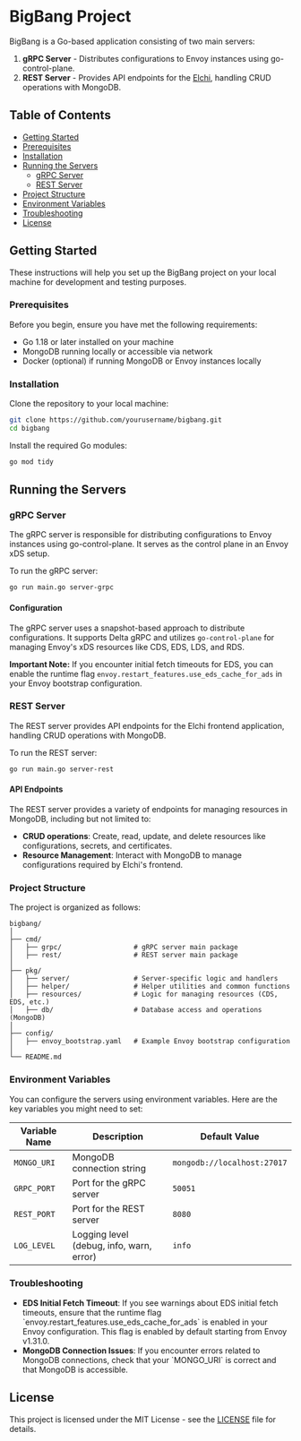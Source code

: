 # BigBang Project

BigBang is a Go-based application consisting of two main servers:
1. **gRPC Server** - Distributes configurations to Envoy instances using go-control-plane.
2. **REST Server** - Provides API endpoints for the [Elchi](https://github.com/sefaphlvn/elchi), handling CRUD operations with MongoDB.

## Table of Contents
- [Getting Started](#getting-started)
- [Prerequisites](#prerequisites)
- [Installation](#installation)
- [Running the Servers](#running-the-servers)
  - [gRPC Server](#grpc-server)
  - [REST Server](#rest-server)
- [Project Structure](#project-structure)
- [Environment Variables](#environment-variables)
- [Troubleshooting](#troubleshooting)
- [License](#license)

## Getting Started

These instructions will help you set up the BigBang project on your local machine for development and testing purposes.

### Prerequisites

Before you begin, ensure you have met the following requirements:
- Go 1.18 or later installed on your machine
- MongoDB running locally or accessible via network
- Docker (optional) if running MongoDB or Envoy instances locally

### Installation

Clone the repository to your local machine:

```bash
git clone https://github.com/yourusername/bigbang.git
cd bigbang
```

Install the required Go modules:

```bash
go mod tidy
```

## Running the Servers

### gRPC Server

The gRPC server is responsible for distributing configurations to Envoy instances using go-control-plane. It serves as the control plane in an Envoy xDS setup.

To run the gRPC server:

```bash
go run main.go server-grpc
```

#### Configuration

The gRPC server uses a snapshot-based approach to distribute configurations. It supports Delta gRPC and utilizes `go-control-plane` for managing Envoy's xDS resources like CDS, EDS, LDS, and RDS.

**Important Note:** If you encounter initial fetch timeouts for EDS, you can enable the runtime flag `envoy.restart_features.use_eds_cache_for_ads` in your Envoy bootstrap configuration.

### REST Server

The REST server provides API endpoints for the Elchi frontend application, handling CRUD operations with MongoDB.

To run the REST server:

```bash
go run main.go server-rest
```

#### API Endpoints

The REST server provides a variety of endpoints for managing resources in MongoDB, including but not limited to:

- **CRUD operations**: Create, read, update, and delete resources like configurations, secrets, and certificates.
- **Resource Management**: Interact with MongoDB to manage configurations required by Elchi's frontend.

### Project Structure

The project is organized as follows:

```
bigbang/
│
├── cmd/
│   ├── grpc/                  # gRPC server main package
│   ├── rest/                  # REST server main package
│
├── pkg/
│   ├── server/                # Server-specific logic and handlers
│   ├── helper/                # Helper utilities and common functions
│   ├── resources/             # Logic for managing resources (CDS, EDS, etc.)
│   ├── db/                    # Database access and operations (MongoDB)
│
├── config/
│   ├── envoy_bootstrap.yaml   # Example Envoy bootstrap configuration
│
└── README.md
```

### Environment Variables

You can configure the servers using environment variables. Here are the key variables you might need to set:

| Variable Name                  | Description                               | Default Value       |
|------------------------------- |-------------------------------------------|---------------------|
| `MONGO_URI`                    | MongoDB connection string                 | `mongodb://localhost:27017` |
| `GRPC_PORT`                    | Port for the gRPC server                  | `50051`             |
| `REST_PORT`                    | Port for the REST server                  | `8080`              |
| `LOG_LEVEL`                    | Logging level (debug, info, warn, error)  | `info`              |

### Troubleshooting

- **EDS Initial Fetch Timeout**: If you see warnings about EDS initial fetch timeouts, ensure that the runtime flag \`envoy.restart_features.use_eds_cache_for_ads\` is enabled in your Envoy configuration. This flag is enabled by default starting from Envoy v1.31.0.
- **MongoDB Connection Issues**: If you encounter errors related to MongoDB connections, check that your \`MONGO_URI\` is correct and that MongoDB is accessible.

## License

This project is licensed under the MIT License - see the [LICENSE](LICENSE) file for details.